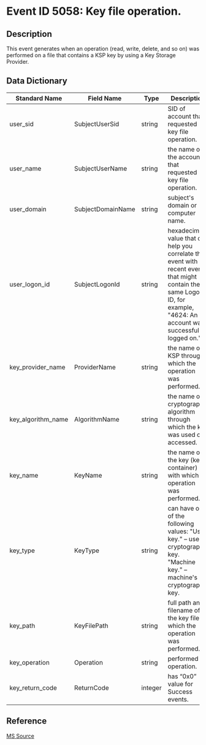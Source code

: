 # Event ID 5058: Key file operation.

## Description

This event generates when an operation (read, write, delete, and so on) was performed on a file that contains a KSP key by using a Key Storage Provider.

## Data Dictionary

|Standard Name|Field Name|Type|Description|Sample Value|
|---|---|---|---|---|
|user_sid|SubjectUserSid|string|SID of account that requested key file operation.|S-1-5-21-3457937927-2839227994-823803824-1104|
|user_name|SubjectUserName|string|the name of the account that requested key file operation.|dadmin|
|user_domain|SubjectDomainName|string|subject's domain or computer name. |CONTOSO|
|user_logon_id|SubjectLogonId|string|hexadecimal value that can help you correlate this event with recent events that might contain the same Logon ID, for example, "4624: An account was successfully logged on."|0x38e2d|
|key_provider_name|ProviderName|string|the name of KSP through which the operation was performed.|Microsoft Software Key Storage Provider|
|key_algorithm_name|AlgorithmName|string|the name of cryptographic algorithm through which the key was used or accessed.|ECDH\_P521|
|key_name|KeyName|string|the name of the key (key container) with which operation was performed.|le-SuperAdmin-5e350d8e-ae46-458c-bac0-d8f3279c944e|
|key_type|KeyType|string|can have one of the following values: "User key." – user's cryptographic key. "Machine key." – machine's cryptographic key.|%%2500|
|key_path|KeyFilePath|string|full path and filename of the key file on which the operation was performed.|C:\\Users\\dadmin\\AppData\\Roaming\\Microsoft\\Crypto\\Keys\\c0a496c6786f0d25e8624fee96e4e580\_7a1bf91d-ebdd-449c-825d-c97f2f47cd01|
|key_operation|Operation|string|performed operation.|%%2459|
|key_return_code|ReturnCode|integer|has “0x0” value for Success events.|0x0|

## Reference

[MS Source](https://github.com/MicrosoftDocs/windows-itpro-docs/blob/public/windows/security/threat-protection/auditing/event-5058.md)